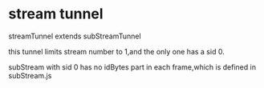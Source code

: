 # stream tunnel

streamTunnel extends subStreamTunnel

this tunnel limits stream number to 1,and the only one has a sid 0.

subStream with sid 0 has no idBytes part in each frame,which is defined in subStream.js

